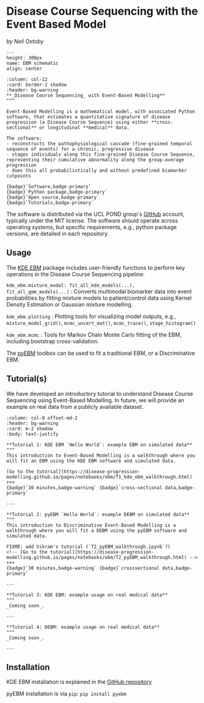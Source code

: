 # Disease Course Sequencing with the Event Based Model
_by Neil Oxtoby_

```{figure} ../../../_static/img/ebm.png
---
height: 300px
name: EBM schematic
align: center
```


````{panels}
:column: col-12
:card: border-2 shadow
:header: bg-warning
**_Disease Course Sequencing_ with Event-Based Modelling**
^^^

Event-Based Modelling is a mathematical model, with associated Python software, that estimates a quantitative signature of disease progression (a Disease Course Sequence) using either **cross-sectional** or longitudinal **medical** data.

The software:
- reconstructs the pathophysiological cascade (fine-grained temporal sequence of events) for a chronic, progressive disease
- stages individuals along this fine-grained Disease Course Sequence, representing their cumulative abnormality along the group-average progression
- does this all probabilistically and without predefined biomarker cutpoints

{badge}`Software,badge-primary`
{badge}`Python package,badge-primary`
{badge}`Open source,badge-primary`
{badge}`Tutorials,badge-primary`
````

The software is distributed via the UCL POND group's [GitHub](https://github.com/ucl-pond) account, typically under the MIT license. The software should operate across operating systems, but specific requirements, e.g., python package versions, are detailed in each repository.

## **Usage**

The [KDE EBM](https://github.com/ucl-pond/kde_ebm) package includes user-friendly functions to perform key operations in the Disease Course Sequencing pipeline:

`kde_ebm.mixture_model: fit_all_kde_models(...), fit_all_gmm_models(...)`
: Converts multimodal biomarker data into event probabilities by fitting mixture models to patient/control data using Kernel Density Estimation or Gaussian mixture modelling.

`kde_ebm.plotting`
: Plotting tools for visualizing model outputs, e.g., `mixture_model_grid()`, `mcmc_uncert_mat()`, `mcmc_trace()`, `stage_histogram()`

`kde_ebm.mcmc`
: Tools for Markov Chain Monte Carlo fitting of the EBM, including bootstrap cross-validation.

The [pyEBM](https://github.com/88vikram/pyEBM) toolbox can be used to fit a traditional EBM, or a Discriminative EBM.

## **Tutorial(s)**

We have developed an introductory tutorial to understand Disease Course Sequencing using Event-Based Modelling. In future, we will provide an example on real data from a publicly available dataset.

````{panels}
:column: col-8 offset-md-2
:header: bg-warning
:card: m-2 shadow
:body: text-justify

**Tutorial 1: KDE EBM `Hello World`: example EBM on simulated data**
^^^
This introduction to Event-Based Modelling is a walkthrough where you will fit an EBM using the KDE EBM software and simulated data.

[Go to the tutorial](https://disease-progression-modelling.github.io/pages/notebooks/ebm/T1_kde_ebm_walkthrough.html)
+++
{badge}`30 minutes,badge-warning` {badge}`cross-sectional data,badge-primary`

---

**Tutorial 2: pyEBM `Hello World`: example DEBM on simulated data**
^^^
This introduction to Discriminative Event-Based Modelling is a walkthrough where you will fit a DEBM using the pyEBM software and simulated data.

FIXME: add Vikram's tutorial (`T2_pyEBM_walkthrough.ipynb`?)
<!-- [Go to the tutorial](https://disease-progression-modelling.github.io/pages/notebooks/ebm/T2_pyEBM_walkthrough.html) -->
+++
{badge}`30 minutes,badge-warning` {badge}`crosssectional data,badge-primary`

---

**Tutorial 3: KDE EBM: example usage on real medical data**
^^^
_Coming soon_.

---

**Tutorial 4: DEBM: example usage on real medical data**
^^^
_Coming soon_.

---

````

## **Installation**

KDE EBM installation is explained in the [GitHub repository](https://github.com/ucl-pond/kde_ebm)

pyEBM installation is via `pip`: `pip install pyebm`
